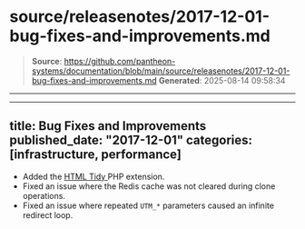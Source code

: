 # source/releasenotes/2017-12-01-bug-fixes-and-improvements.md

> **Source**: https://github.com/pantheon-systems/documentation/blob/main/source/releasenotes/2017-12-01-bug-fixes-and-improvements.md
> **Generated**: 2025-08-14 09:58:34

---

---
title: Bug Fixes and Improvements
published_date: "2017-12-01"
categories: [infrastructure, performance]
---
- Added the [HTML Tidy ](http://www.html-tidy.org/) PHP extension.
- Fixed an issue where the Redis cache was not cleared during clone operations.
- Fixed an issue where repeated `UTM_*` parameters caused an infinite redirect loop.
